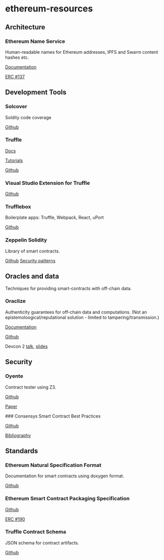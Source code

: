 # ethereum-resources

## Architecture

### Ethereum Name Service

Human-readable names for Ethereum addresses, IPFS and Swarm content hashes etc.

[Documentation](https://media.readthedocs.org/pdf/ens/latest/ens.pdf)

[ERC #137](https://github.com/ethereum/EIPs/issues/137)

## Development Tools

### Solcover

Soldity code coverage

[Github](https://github.com/JoinColony/solcover)

### Truffle

[Docs](http://truffleframework.com/docs/)

[Tutorials](http://truffleframework.com/tutorials/)

[Github](https://github.com/trufflesuite)

### Visual Studio Extension for Truffle

[Github](https://github.com/trufflesuite/trufflevsix)

### Trufflebox

Boilerplate apps: Truffle, Webpack, React, uPort

[Github](https://truffle-box.github.io/)

### Zeppelin Solidity

Library of smart contracts.

[Github](https://github.com/OpenZeppelin/zeppelin-solidity)
[Security patterns](https://medium.com/bitcorps-blog/onward-with-ethereum-smart-contract-security-97a827e47702#.y3kvdetbz)

## Oracles and data

Techniques for providing smart-contracts with off-chain data.

### Oraclize

Authenticity guarantees for off-chain data and computations. (Not an epistemoloogical/reputational solution - limited to tampering/transmission.)

[Documentation](https://docs.oraclize.it/#datasources)

[Github](https://github.com/oraclize/ethereum-bridge)

Devcon 2 [talk](https://www.youtube.com/watch?v=9pDUobV8geI), [slides](https://ethereumfoundation.org/devcon/?session=39-a-provably-honest-oracle-model-auditable-offchain-data-gathering-computations)   

## Security

### Oyente

Contract tester using Z3.

[Github](https://github.com/ethereum/oyente)

[Paper](http://www.comp.nus.edu.sg/~loiluu/papers/oyente.pdf)

### Consensys Smart Contract Best Practices

[Github](https://github.com/ConsenSys/smart-contract-best-practices)

[Bibliography](https://github.com/ConsenSys/smart-contract-best-practices#smart-contract-security-bibliography)

## Standards

### Ethereum Natural Specification Format

Documentation for smart contracts using doxygen format.

[Github](https://github.com/ethereum/wiki/wiki/Ethereum-Natural-Specification-Format)

### Ethereum Smart Contract Packaging Specification

[Github](https://github.com/ethpm/ethpm-spec)

[ERC #190](https://github.com/ethereum/EIPs/issues/190)

### Truffle Contract Schema

JSON schema for contract artifacts.

[Github](https://github.com/trufflesuite/truffle-contract-schema)

